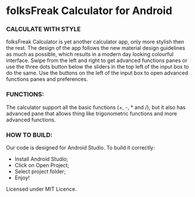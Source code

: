folksFreak Calculator for Android
==============
### CALCULATE WITH STYLE
folksFreak Calculator is yet another calculator app, only more stylish then the rest. The design of the app follows the new material design guidelines as much as possible, which results in a modern day looking colourful interface.
Swipe from the left and right to get advanced functions panes or use the three dots button below the sliders in the top left of the input box to do the same. Use the buttons on the left of the input box to open advanced functions panes and preferences.

### FUNCTIONS:
The calculator support all the basic functions (+, -, * and /), but it also has advanced pane that allows thing like trigonometric functions and more advanced functions.

### HOW TO BUILD:
Our code is designed for Android Studio. To build it correctly:
- Install Android Studio;
- Click on Open Project;
- Select project folder;
- Enjoy!


Licensed under MIT Licence.

